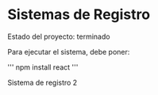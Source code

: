 <h1>Sistemas de Registro</h1>

Estado del proyecto: terminado

Para ejecutar el sistema, debe poner:

''' npm install react '''

Sistema de registro 2

